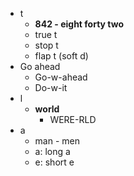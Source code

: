 - t
	- **842 - eight forty two**
	- true t
	- stop t
	- flap t (soft d)
- Go ahead
	- Go-w-ahead
	- Do-w-it
- l
	- **world**
		- WERE-RLD
- a
	- man - men
	- a: long a
	- e: short e